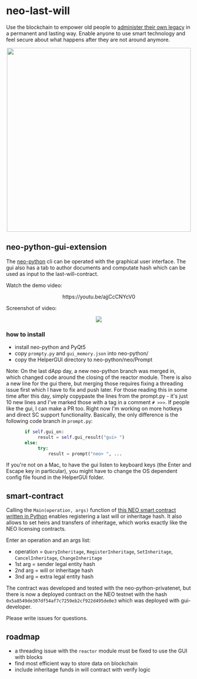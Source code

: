 # neo-last-will

Use the blockchain to empower old people to [administer their own legacy](https://en.wikipedia.org/wiki/Holographic_will) in a permanent and lasting way. Enable anyone to use smart technology and feel secure about what happens after they are not around anymore.

<p align="center">
 <img src="https://i.imgur.com/rVA7z2Q.png" width="500" height="500">
</p>

## neo-python-gui-extension
The [neo-python](https://github.com/CityOfZion/neo-python) cli can be operated with the graphical user interface. The gui also has a tab to author documents and computate hash which can be used as input to the last-will-contract.

Watch the demo video:

<p align="center">
https://youtu.be/ajjCcCNYcV0
</p>

Screenshot of video:

<p align="center">
 <img src="https://i.imgur.com/MQ4oEVK.jpg">
</p>

### how to install
  * install neo-python and PyQt5
  * copy `prompty.py` and `gui_memory.json` into neo-python/
  * copy the HelperGUI directory to neo-python/neo/Prompt

Note: On the last dApp day, a new neo-python branch was merged in, which changed code around the closing of the reactor module. There is also a new line for the gui there, but merging those requires fixing a threading issue first which I have to fix and push later. For those reading this in some time after this day, simply copypaste the lines from the prompt.py - it's just 10 new lines and I've marked those with a tag in a comment `# >>>`. If people like the gui, I can make a PR too. Right now I'm working on more hotkeys and direct SC support functionality. 
Basically, the only difference is the following code branch in `prompt.py`:
```python
       if self.gui_on:
            result = self.gui_result("gui> ")
       else:
            try:
                result = prompt("neo> ", ...
```
If you're not on a Mac, to have the gui listen to keyboard keys (the Enter and Escape key in particular), you might have to change the OS dependent config file found in the HelperGUI folder. 

## smart-contract
Calling the `Main(operation, args)` function of [this NEO smart contract written in Python](https://github.com/SaraFarinya/neo-last-will/blob/master/contract/will-contract.py) enables registering a last will or inheritage hash. It also allows to set heirs and transfers of inheritage, which works exactly like the NEO licensing contracts.

Enter an operation and an args list:
  * operation = `QueryInheritage`, `RegisterInheritage`, `SetInheritage`, `CancelInheritage`, `ChangeInheritage`
  * 1st arg = sender legal entity hash
  * 2nd arg = will or inheritage hash
  * 3nd arg = extra legal entity hash
  
The contract was developed and tested with the neo-python-privatenet, but there is now a deployed contract on the NEO testnet with the hash `0x5a8549de307df54af7c7259eb2cf922d495de0e3` which was deployed with gui-developer. 
 
Please write issues for questions.

## roadmap
  * a threading issue with the `reactor` module must be fixed to use the GUI with blocks
  * find most efficient way to store data on blockchain
  * include inheritage funds in will contract with verify logic
